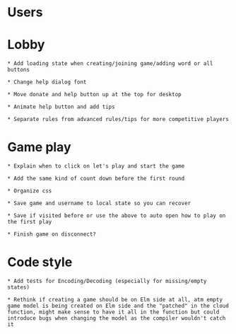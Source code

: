 # Users

# Lobby

    * Add loading state when creating/joining game/adding word or all buttons

    * Change help dialog font

    * Move donate and help button up at the top for desktop

    * Animate help button and add tips

    * Separate rules from advanced rules/tips for more competitive players

# Game play

    * Explain when to click on let's play and start the game

    * Add the same kind of count down before the first round

    * Organize css

    * Save game and username to local state so you can recover

    * Save if visited before or use the above to auto open how to play on the first play

    * Finish game on disconnect?

# Code style

    * Add tests for Encoding/Decoding (especially for missing/empty states)

    * Rethink if creating a game should be on Elm side at all, atm empty game model is being created on Elm side and the "patched" in the cloud function, might make sense to have it all in the function but could introduce bugs when changing the model as the compiler wouldn't catch it
